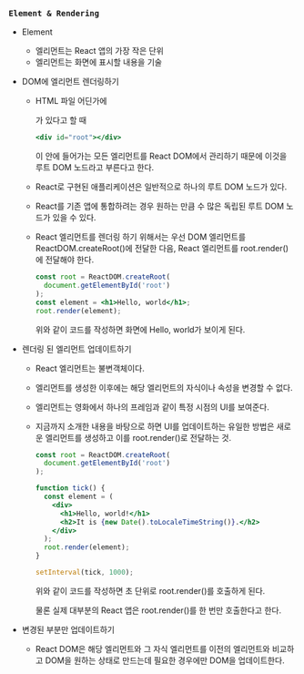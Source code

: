 ### `Element & Rendering`

- Element

  - 엘리먼트는 React 앱의 가장 작은 단위
  - 엘리먼트는 화면에 표시할 내용을 기술

- DOM에 엘리먼트 렌더링하기

  - HTML 파일 어딘가에 <div> 가 있다고 할 때

    ```jsx
    <div id="root"></div>
    ```

    이 안에 들어가는 모든 엘리먼트를 React DOM에서 관리하기 때문에 이것을 루트 DOM 노드라고 부른다고 한다.

  - React로 구현된 애플리케이션은 일반적으로 하나의 루트 DOM 노드가 있다.

  - React를 기존 앱에 통합하려는 경우 원하는 만큼 수 많은 독립된 루트 DOM 노드가 있을 수 있다.

  - React 엘리먼트를 렌더링 하기 위해서는 우선 DOM 엘리먼트를 ReactDOM.createRoot()에 전달한 다음, React 엘리먼트를 root.render()에 전달해야 한다.

    ```jsx
    const root = ReactDOM.createRoot(
      document.getElementById('root')
    );
    const element = <h1>Hello, world</h1>;
    root.render(element);
    ```

    위와 같이 코드를 작성하면 화면에 Hello, world가 보이게 된다.

- 렌더링 된 엘리먼트 업데이트하기

  - React 엘리먼트는 불변객체이다.

  - 엘리먼트를 생성한 이후에는 해당 엘리먼트의 자식이나 속성을 변경할 수 없다.

  - 엘리먼트는 영화에서 하나의 프레임과 같이 특정 시점의 UI를 보여준다.

  - 지금까지 소개한 내용을 바탕으로 하면 UI를 업데이트하는 유일한 방법은 새로운 엘리먼트를 생성하고 이를 root.render()로 전달하는 것.

    ```jsx
    const root = ReactDOM.createRoot(
      document.getElementById('root')
    );
    
    function tick() {
      const element = (
        <div>
          <h1>Hello, world!</h1>
          <h2>It is {new Date().toLocaleTimeString()}.</h2>
        </div>
      );
      root.render(element);
    }
    
    setInterval(tick, 1000);
    ```

    위와 같이 코드를 작성하면 초 단위로 root.render()를 호출하게 된다.

    물론 실제 대부분의 React 앱은 root.render()를 한 번만 호출한다고 한다.

- 변경된 부분만 업데이트하기

  - React DOM은 해당 엘리먼트와 그 자식 엘리먼트를 이전의 엘리먼트와 비교하고 DOM을 원하는 상태로 만드는데 필요한 경우에만 DOM을 업데이트한다.